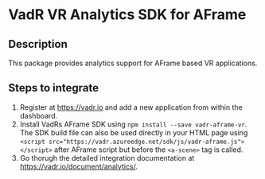 # VadR VR Analytics SDK for AFrame

## Description
This package provides analytics support for AFrame based VR applications.  

## Steps to integrate
1. Register at https://vadr.io and add a new application from within the dashboard. 
2. Install VadRs AFrame SDK using `npm install --save vadr-aframe-vr`. The SDK build file can also be used directly in your HTML page using `<script src="https://vadr.azureedge.net/sdk/js/vadr-aframe.js"></script>` after AFrame script but before the `<a-scene>` tag is called.
3. Go thorugh the detailed integration documentation at https://vadr.io/document/analytics/.


